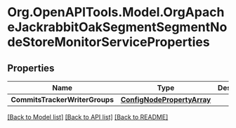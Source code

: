# Org.OpenAPITools.Model.OrgApacheJackrabbitOakSegmentSegmentNodeStoreMonitorServiceProperties
## Properties

Name | Type | Description | Notes
------------ | ------------- | ------------- | -------------
**CommitsTrackerWriterGroups** | [**ConfigNodePropertyArray**](ConfigNodePropertyArray.md) |  | [optional] 

[[Back to Model list]](../README.md#documentation-for-models) [[Back to API list]](../README.md#documentation-for-api-endpoints) [[Back to README]](../README.md)

